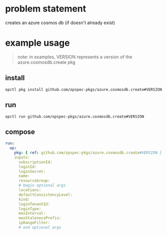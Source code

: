 # problem statement
creates an azure cosmos db (if doesn't already exist)

# example usage

> note: in examples, VERSION represents a version of the azure.cosmosdb.create pkg

## install

```shell
opctl pkg install github.com/opspec-pkgs/azure.cosmosdb.create#VERSION
```

## run

```
opctl run github.com/opspec-pkgs/azure.cosmosdb.create#VERSION
```

## compose

```yaml
run:
  op:
    pkg: { ref: github.com/opspec-pkgs/azure.cosmosdb.create#VERSION }
    inputs: 
      subscriptionId:
      loginId:
      loginSecret:
      name:
      resourceGroup: 
      # begin optional args
      locations:
      defaultConsistencyLevel: 
      kind:
      loginTenantId:
      loginType:
      maxInterval:
      maxStalenessPrefix:
      ipRangeFilter:
      # end optional args
```

